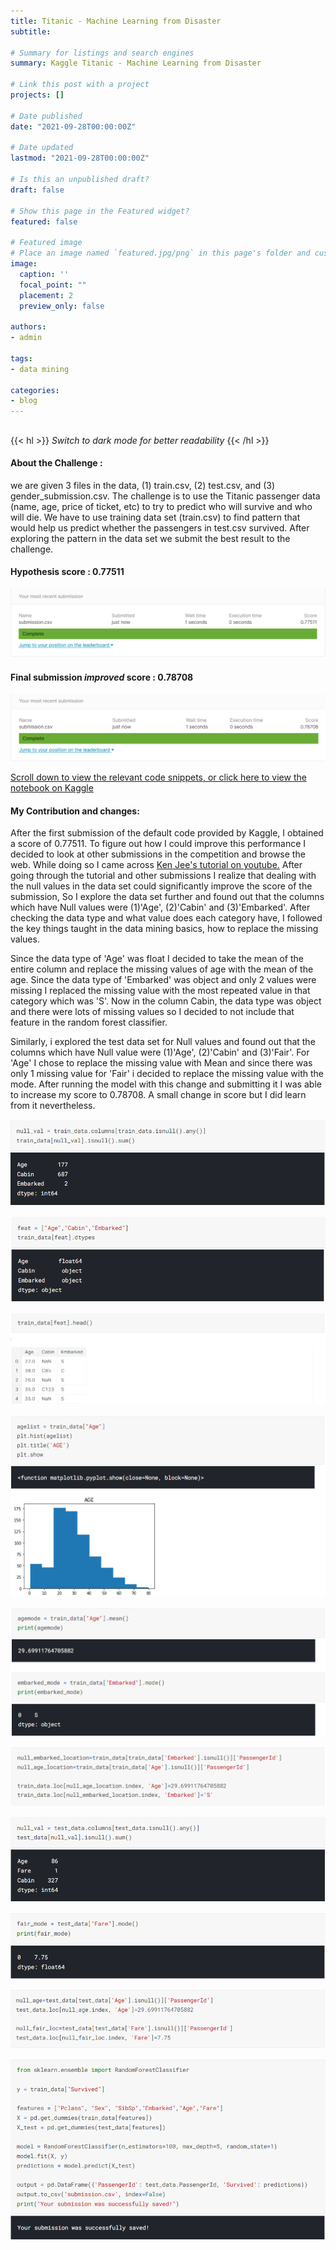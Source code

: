 ```yaml
---
title: Titanic - Machine Learning from Disaster
subtitle: 

# Summary for listings and search engines
summary: Kaggle Titanic - Machine Learning from Disaster

# Link this post with a project
projects: []

# Date published
date: "2021-09-28T00:00:00Z"

# Date updated
lastmod: "2021-09-28T00:00:00Z"

# Is this an unpublished draft?
draft: false

# Show this page in the Featured widget?
featured: false

# Featured image
# Place an image named `featured.jpg/png` in this page's folder and customize its options here.
image:
  caption: ''
  focal_point: ""
  placement: 2
  preview_only: false

authors:
- admin

tags:
- data mining

categories:
- blog
---
```


##  

{{< hl >}} _Switch to dark mode for better readability_ {{< /hl >}}

#### About the Challenge :

we are given 3 files in the data, (1) train.csv, (2) test.csv, and (3) gender_submission.csv. The challenge is to use the Titanic passenger data (name, age, price of ticket, etc) to try to predict who will survive and who will die. We have to use training data set (train.csv) to find pattern that would help us predict whether the passengers in test.csv survived. After exploring the pattern in the data set we submit the best result to the challenge.

#### Hypothesis score : 0.77511

![png](./score1.png)

#### Final submission _improved_ score : 0.78708

![png](./score2.png)


[Scroll down to view the relevant code snippets, or click here to view the notebook on Kaggle](https://www.kaggle.com/saahilanande/saahildataminingprojecttutorial)

#### My Contribution and changes:  

After the first submission of the default code provided by Kaggle, I obtained a score of 0.77511. To figure out how I could improve this performance I decided to look at other submissions in the competition and browse the web. While doing so I came across [Ken Jee's tutorial on youtube.](https://www.youtube.com/watch?v=I3FBJdiExcg&list=WL&index=1&ab_channel=KenJee) After going through the tutorial and other submissions I realize that dealing with the null values in the data set could significantly improve the score of the submission, So I explore the data set further and found out that the columns which have Null values were (1)'Age', (2)'Cabin' and (3)'Embarked'. After checking the data type and what value does each category have, I followed the key things taught in the data mining basics, how to replace the missing values.

Since the data type of 'Age' was float I decided to take the mean of the entire column and replace the missing values of age with the mean of the age. Since the data type of 'Embarked' was object and only 2 values were missing I replaced the missing value with the most repeated value in that category which was 'S'. Now in the column Cabin, the data type was object and there were lots of missing values so I decided to not include that feature in the random forest classifier.

Similarly, i explored the test data set for Null values and found out that the columns which have Null value were (1)'Age', (2)'Cabin' and (3)'Fair'. For 'Age' I chose to replace the missing value with Mean and since there was only 1 missing value for 'Fair' i decided to replace the missing value with the mode. After running the model with this change and submitting it I was able to increase my score to 0.78708. A small change in score but I did learn from it nevertheless.



![png](./1.png)

![png](./2.png)

![png](./3.png)

![png](./4.png)

![png](./5.png)

![png](./6.png)

![png](./7.png)

![png](./8.png)

![png](./9.png)

![png](./10.png)




